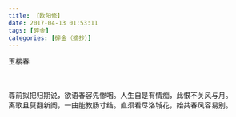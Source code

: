 ```yaml
---
title: 【欧阳修】
date: 2017-04-13 01:53:11
tags: [碎金]
categories: [碎金（摘抄）]
---
```


<p dir="ltr"  >玉楼春<br /><br /><br /></p> 
<p dir="ltr"  >尊前拟把归期说，欲语春容先惨咽。人生自是有情痴，此恨不关风与月。<br />离歌且莫翻新阕，一曲能教肠寸结。直须看尽洛城花，始共春风容易别。</p>